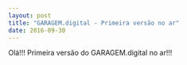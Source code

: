 ```yaml
---
layout: post
title: "GARAGEM.digital - Primeira versão no ar"
date: 2016-09-30
---
```


Olá!!! Primeira versão do GARAGEM.digital no ar!!!
